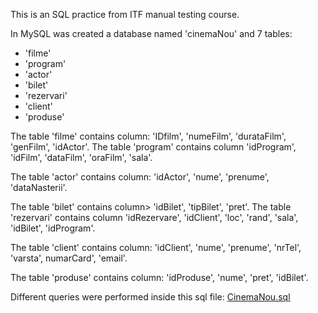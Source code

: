 This is an SQL practice from ITF manual testing course. 

In MySQL was created a database named 'cinemaNou' and 7 tables: 

* 'filme'
* 'program'
* 'actor'
* 'bilet'
* 'rezervari'
* 'client'
* 'produse'

The table 'filme' contains column: 'IDfilm', 'numeFilm', 'durataFilm', 'genFilm', 'idActor'. The table 'program' contains column 'idProgram', 'idFilm', 'dataFilm', 'oraFilm', 'sala'. 

The table 'actor' contains column: 'idActor', 'nume', 'prenume', 'dataNasterii'. 

The table 'bilet' contains column> 'idBilet', 'tipBilet', 'pret'. The table 'rezervari' contains column 'idRezervare', 'idClient', 'loc', 'rand', 'sala', 'idBilet', 'idProgram'. 

The table 'client' contains column: 'idClient', 'nume', 'prenume', 'nrTel', 'varsta', numarCard', 'email'. 

The table 'produse' contains column: 'idProduse', 'nume', 'pret', 'idBilet'. 

Different queries were performed inside this sql file: [CinemaNou.sql](https://github.com/matyasmelinda/SQL-practice/blob/cda48ecdff2db21390fc755d86049610e43e3dee/Cinema.sql)
